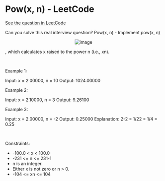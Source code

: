 # Pow(x, n) - LeetCode
[See the question in LeetCode](https://leetcode.com/problems/powx-n/submissions/1717653671/?envType=study-plan-v2&envId=top-interview-150)

Can you solve this real interview question? Pow(x, n) - Implement pow(x, n) 
<p align="center">
  <img src="http://www.cplusplus.com/reference/valarray/pow/" alt="image" >
</p>
, which calculates x raised to the power n (i.e., xn).

 

Example 1:


Input: x = 2.00000, n = 10
Output: 1024.00000


Example 2:


Input: x = 2.10000, n = 3
Output: 9.26100


Example 3:


Input: x = 2.00000, n = -2
Output: 0.25000
Explanation: 2-2 = 1/22 = 1/4 = 0.25


 

Constraints:

 * -100.0 < x < 100.0
 * -231 <= n <= 231-1
 * n is an integer.
 * Either x is not zero or n > 0.
 * -104 <= xn <= 104
